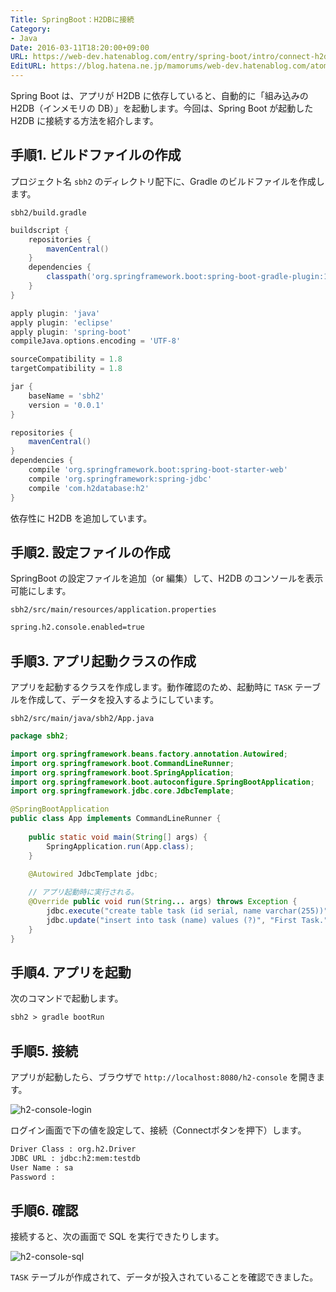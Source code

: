 ```yaml
---
Title: SpringBoot：H2DBに接続
Category:
- Java
Date: 2016-03-11T18:20:00+09:00
URL: https://web-dev.hatenablog.com/entry/spring-boot/intro/connect-h2db
EditURL: https://blog.hatena.ne.jp/mamorums/web-dev.hatenablog.com/atom/entry/10328749687179110941
---
```


Spring Boot は、アプリが H2DB に依存していると、自動的に「組み込みの H2DB（インメモリの DB）」を起動します。今回は、Spring Boot が起動した H2DB に接続する方法を紹介します。


## 手順1. ビルドファイルの作成
プロジェクト名 `sbh2` のディレクトリ配下に、Gradle のビルドファイルを作成します。

`sbh2/build.gradle`

```gradle
buildscript {
    repositories {
        mavenCentral()
    }
    dependencies {
        classpath('org.springframework.boot:spring-boot-gradle-plugin:1.3.3.RELEASE')
    }
}

apply plugin: 'java'
apply plugin: 'eclipse'
apply plugin: 'spring-boot'
compileJava.options.encoding = 'UTF-8'

sourceCompatibility = 1.8
targetCompatibility = 1.8

jar {
    baseName = 'sbh2'
    version = '0.0.1'
}

repositories {
    mavenCentral()
}
dependencies {
    compile 'org.springframework.boot:spring-boot-starter-web'
    compile 'org.springframework:spring-jdbc'
    compile 'com.h2database:h2'
}
```

依存性に H2DB を追加しています。


## 手順2. 設定ファイルの作成
SpringBoot の設定ファイルを追加（or 編集）して、H2DB のコンソールを表示可能にします。

`sbh2/src/main/resources/application.properties`

```txt
spring.h2.console.enabled=true
```


## 手順3. アプリ起動クラスの作成
アプリを起動するクラスを作成します。動作確認のため、起動時に `TASK` テーブルを作成して、データを投入するようにしています。


`sbh2/src/main/java/sbh2/App.java`

```java
package sbh2;

import org.springframework.beans.factory.annotation.Autowired;
import org.springframework.boot.CommandLineRunner;
import org.springframework.boot.SpringApplication;
import org.springframework.boot.autoconfigure.SpringBootApplication;
import org.springframework.jdbc.core.JdbcTemplate;

@SpringBootApplication
public class App implements CommandLineRunner {
	
	public static void main(String[] args) {
		SpringApplication.run(App.class);
	}
	
	@Autowired JdbcTemplate jdbc;

	// アプリ起動時に実行される。
	@Override public void run(String... args) throws Exception {
		jdbc.execute("create table task (id serial, name varchar(255))");
		jdbc.update("insert into task (name) values (?)", "First Task.");
	}
}
```


## 手順4. アプリを起動
次のコマンドで起動します。

```txt
sbh2 > gradle bootRun
```


## 手順5. 接続
アプリが起動したら、ブラウザで `http://localhost:8080/h2-console` を開きます。

![h2-console-login](http://cdn-ak.f.st-hatena.com/images/fotolife/m/mamorums/20160814/20160814221435.png)

ログイン画面で下の値を設定して、接続（Connectボタンを押下）します。

```txt
Driver Class : org.h2.Driver
JDBC URL : jdbc:h2:mem:testdb
User Name : sa
Password :
```

## 手順6. 確認
接続すると、次の画面で SQL を実行できたりします。

![h2-console-sql](http://cdn-ak.f.st-hatena.com/images/fotolife/m/mamorums/20160814/20160814221436.png)

`TASK` テーブルが作成されて、データが投入されていることを確認できました。
